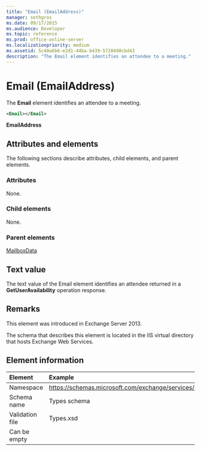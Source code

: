 ```yaml
---
title: "Email (EmailAddress)"
manager: sethgros
ms.date: 09/17/2015
ms.audience: Developer
ms.topic: reference
ms.prod: office-online-server
ms.localizationpriority: medium
ms.assetid: 5c40a6b6-e2d1-44ba-b439-5720490cbd43
description: "The Email element identifies an attendee to a meeting."
---
```


# Email (EmailAddress)

The **Email** element identifies an attendee to a meeting. 
  
```XML
<Email></Email>
```

 **EmailAddress**
## Attributes and elements

The following sections describe attributes, child elements, and parent elements.
  
### Attributes

None.
  
### Child elements

None.
  
### Parent elements

[MailboxData](mailboxdata.md)
  
## Text value

The text value of the Email element identifies an attendee returned in a **GetUserAvailability** operation response. 
  
## Remarks

This element was introduced in Exchange Server 2013.
  
The schema that describes this element is located in the IIS virtual directory that hosts Exchange Web Services.
  
## Element information

| Element | Example |
|:-----|:-----|
|Namespace  <br/> |https://schemas.microsoft.com/exchange/services/2006/types  <br/> |
|Schema name  <br/> |Types schema  <br/> |
|Validation file  <br/> |Types.xsd  <br/> |
|Can be empty  <br/> ||
   

